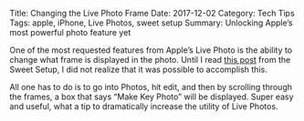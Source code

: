 Title: Changing the Live Photo Frame
Date: 2017-12-02
Category: Tech Tips
Tags: apple, iPhone, Live Photos, sweet setup
Summary: Unlocking Apple’s most powerful photo feature yet

One of the most requested features from Apple’s Live Photo is the ability to change what frame is displayed in the photo. Until I read [this post](https://thesweetsetup.com/change-key-photo-live-photos/) from the Sweet Setup, I did not realize that it was possible to accomplish this. 

All one has to do is to go into Photos, hit edit, and then by scrolling through the frames, a box that says “Make Key Photo” will be displayed. Super easy and useful, what a tip to dramatically increase the utility of Live Photos. 
